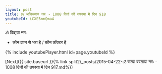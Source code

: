 ```yaml
---
layout: post
title: ॐ अचिन्त्याय नमः - 1008 दिनों की तपस्या में दिन 918
youtubeId: iCXE5nnQma4
---
```

 
 
 ॐ विद्यया नमः  
 
 -  कौन ज्ञान से भरा है / कौन डॉक्टर है 
 
  
 
  
 
 
 
 
 
 


{% include youtubePlayer.html id=page.youtubeId %}
 
[Next]({{ site.baseurl }}{% link  split2/_posts/2015-04-22-ॐ सत्या वरताया नमः - 1008 दिनों की तपस्या में दिन 917.md%})
 
